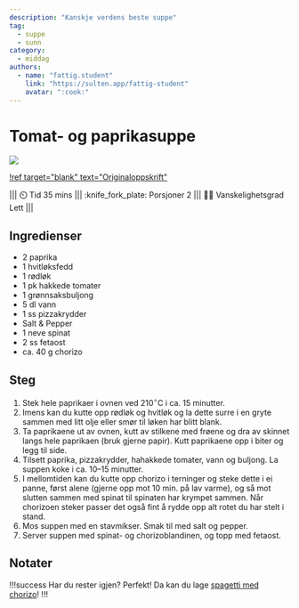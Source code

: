 ```yaml
---
description: "Kanskje verdens beste suppe"
tag:
  - suppe
  - sunn
category:
  - middag
authors:
  - name: "fattig.student"
    link: "https://sulten.app/fattig-student"
    avatar: ":cook:"
---
```


# Tomat- og paprikasuppe

![](/static/tomat-paprika-suppe.webp)

[!ref target="blank" text="Originaloppskrift"](https://sulten.app/recipes/tomat-og-paprikasuppe-med-chorizo-og-fetaost-06f7)

||| :timer_clock: Tid
35 mins
||| :knife_fork_plate: Porsjoner
2
||| :cook: Vanskelighetsgrad
Lett
|||

## Ingredienser

- 2 paprika
- 1 hvitløksfedd
- 1 rødløk
- 1 pk hakkede tomater
- 1 grønnsaksbuljong
- 5 dl vann
- 1 ss pizzakrydder
- Salt & Pepper
- 1 neve spinat
- 2 ss fetaost
- ca. 40 g chorizo

## Steg

1. Stek hele paprikaer i ovnen ved $210^{\circ}\mathrm{C}$ i ca. 15 minutter.
2. Imens kan du kutte opp rødløk og hvitløk og la dette surre i en gryte sammen med litt
   olje eller smør til løken har blitt blank.
3. Ta paprikaene ut av ovnen, kutt av stilkene med frøene og dra av skinnet langs hele
   paprikaen (bruk gjerne papir). Kutt paprikaene opp i biter og legg til side.
4. Tilsett paprika, pizzakrydder, hahakkede tomater, vann og buljong. La suppen koke i
   ca. 10–15 minutter.
5. I mellomtiden kan du kutte opp chorizo i terninger og steke dette i ei panne, først
   alene (gjerne opp mot 10 min. på lav varme), og så mot slutten sammen med spinat til
   spinaten har krympet sammen. Når chorizoen steker passer det også fint å rydde opp
   alt rotet du har stelt i stand.
6. Mos suppen med en stavmikser. Smak til med salt og pepper.
7. Server suppen med spinat- og chorizoblandinen, og topp med fetaost.

## Notater

!!!success
Har du rester igjen? Perfekt! Da kan du lage [spagetti med
chorizo](/hovedretter/spagetti-med-chorizo.md)!
!!!
